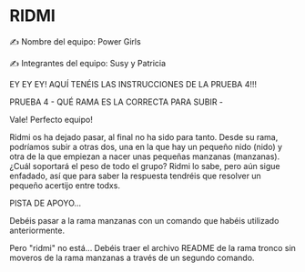 # RIDMI

✍️ Nombre del equipo: Power Girls

✍️ Integrantes del equipo: Susy y Patricia

EY EY EY! AQUÍ TENÉIS LAS INSTRUCCIONES DE LA PRUEBA 4!!!

PRUEBA 4 - QUÉ RAMA ES LA CORRECTA PARA SUBIR -

Vale! Perfecto equipo!

Ridmi os ha dejado pasar, al final no ha sido para tanto. Desde su rama, podríamos subir a otras dos, una en la que hay un pequeño nido (nido) y otra de la que empiezan a nacer unas pequeñas manzanas (manzanas). ¿Cuál soportará el peso de todo el grupo? Ridmi lo sabe, pero aún sigue enfadado, así que para saber la respuesta tendréis que resolver un pequeño acertijo entre todxs.

PISTA DE APOYO...

Debéis pasar a la rama manzanas con un comando que habéis utilizado anteriormente.

Pero "ridmi" no está... Debéis traer el archivo README de la rama tronco sin moveros de la rama manzanas a través de un segundo comando.

